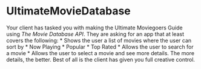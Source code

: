 # UltimateMovieDatabase
Your client has tasked you with making the Ultimate Moviegoers Guide using _The Movie Database API_. They are asking for an app that at least covers the following:  * Shows the user a list of movies where the user can sort by   * Now Playing   * Popular   * Top Rated * Allows the user to search for a movie * Allows the user to select a movie and see more details. The more details, the better.  Best of all is the client has given you full creative control.
